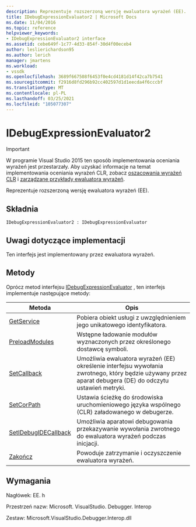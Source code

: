 ```yaml
---
description: Reprezentuje rozszerzoną wersję ewaluatora wyrażeń (EE).
title: IDebugExpressionEvaluator2 | Microsoft Docs
ms.date: 11/04/2016
ms.topic: reference
helpviewer_keywords:
- IDebugExpressionEvaluator2 interface
ms.assetid: cebe649f-1c77-4d33-854f-30d4f00eceb4
author: leslierichardson95
ms.author: lerich
manager: jmartens
ms.workload:
- vssdk
ms.openlocfilehash: 3689f667508f6453f0e4cd4181d14f42ca7b7541
ms.sourcegitcommit: f2916d8fd296b92cc402597d1d1eecda4f6cccbf
ms.translationtype: MT
ms.contentlocale: pl-PL
ms.lasthandoff: 03/25/2021
ms.locfileid: "105077307"
---
```

# <a name="idebugexpressionevaluator2"></a>IDebugExpressionEvaluator2
> [!IMPORTANT]
> W programie Visual Studio 2015 ten sposób implementowania oceniania wyrażeń jest przestarzały. Aby uzyskać informacje na temat implementowania oceniania wyrażeń CLR, zobacz [oszacowania wyrażeń CLR](https://github.com/Microsoft/ConcordExtensibilitySamples/wiki/CLR-Expression-Evaluators) i [zarządzane przykłady ewaluatora wyrażeń](https://github.com/Microsoft/ConcordExtensibilitySamples/wiki/Managed-Expression-Evaluator-Sample).

 Reprezentuje rozszerzoną wersję ewaluatora wyrażeń (EE).

## <a name="syntax"></a>Składnia

```
IDebugExpressionEvaluator2 : IDebugExpressionEvaluator
```

## <a name="notes-for-implementers"></a>Uwagi dotyczące implementacji
 Ten interfejs jest implementowany przez ewaluatora wyrażeń.

## <a name="methods"></a>Metody
 Oprócz metod interfejsu [IDebugExpressionEvaluator](../../../extensibility/debugger/reference/idebugexpressionevaluator.md) , ten interfejs implementuje następujące metody:

|Metoda|Opis|
|------------|-----------------|
|[GetService](../../../extensibility/debugger/reference/idebugexpressionevaluator2-getservice.md)|Pobiera obiekt usługi z uwzględnieniem jego unikatowego identyfikatora.|
|[PreloadModules](../../../extensibility/debugger/reference/idebugexpressionevaluator2-preloadmodules.md)|Wstępne ładowanie modułów wyznaczonych przez określonego dostawcę symboli.|
|[SetCallback](../../../extensibility/debugger/reference/idebugexpressionevaluator2-setcallback.md)|Umożliwia ewaluatora wyrażeń (EE) określenie interfejsu wywołania zwrotnego, który będzie używany przez aparat debugera (DE) do odczytu ustawień metryki.|
|[SetCorPath](../../../extensibility/debugger/reference/idebugexpressionevaluator2-setcorpath.md)|Ustawia ścieżkę do środowiska uruchomieniowego języka wspólnego (CLR) załadowanego w debugerze.|
|[SetIDebugIDECallback](../../../extensibility/debugger/reference/idebugexpressionevaluator2-setidebugidecallback.md)|Umożliwia aparatowi debugowania przekazywanie wywołania zwrotnego do ewaluatora wyrażeń podczas inicjacji.|
|[Zakończ](../../../extensibility/debugger/reference/idebugexpressionevaluator2-terminate.md)|Powoduje zatrzymanie i oczyszczenie ewaluatora wyrażeń.|

## <a name="requirements"></a>Wymagania
 Nagłówek: EE. h

 Przestrzeń nazw: Microsoft. VisualStudio. Debugger. Interop

 Zestaw: Microsoft.VisualStudio.Debugger.Interop.dll

